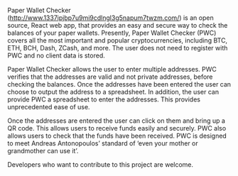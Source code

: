Paper Wallet Checker (http://www.1337ipjbp7u9mi9cdlngl3g5napum7twzm.com/) 
is an open source, React web app, that provides an easy and secure way to check
the balances of your paper wallets.  Presently, Paper Wallet Checker (PWC) 
covers all the most important and popular cryptocurrencies, 
including BTC, ETH, BCH, Dash, ZCash, and more.  The user does not need to
register with PWC and no client data is stored.  

Paper Wallet Checker allows the user to enter multiple addresses.  PWC verifies 
that the addresses are valid and not private addresses, before checking the
balances.  Once the addresses have been entered the user can choose to output 
the address to a spreadsheet.  In addition, the user can provide PWC a 
spreadsheet to enter the addresses.  This provides unprecedented ease of use.  

Once the addresses are entered the user can click on them and bring up a 
QR code.  This allows users to receive funds easily and securely.  PWC also 
allows users to check that the funds have been received.  PWC is designed 
to meet Andreas Antonopoulos’ standard of ‘even your mother or grandmother 
can use it’.

Developers who want to contribute to this project are welcome.